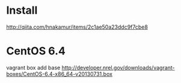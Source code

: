 # Install
http://qiita.com/hnakamur/items/2c1ae50a23ddc9f7cbe8

# CentOS 6.4
vagrant box add base http://developer.nrel.gov/downloads/vagrant-boxes/CentOS-6.4-x86_64-v20130731.box

